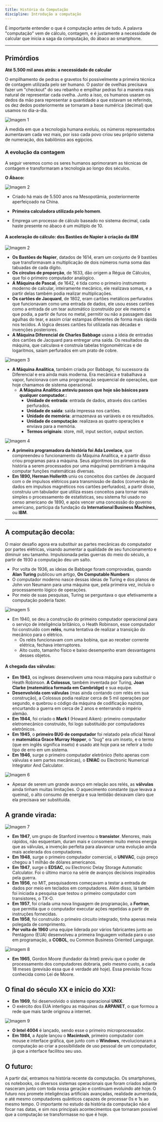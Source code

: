 ```yaml
---
title: História da Computação
discipline: Introdução a computação
---
```

É importante entender o que é computação antes de tudo. A palavra "computação" vem de cálculo, contagem, e é justamente a necessidade de calcular que inicia a saga da computação, do ábaco ao smartphone.

***
## **Primórdios** 

**Até 5.500 mil anos atrás: a necessidade de calcular**

O empilhamento de pedras e gravetos foi possivelmente a primeira técnica de contagem utilizada pelo ser humano. O pastor de ovelhas precisava fazer um "checkout" do seu rebanho e empilhar pedras foi a maneira mais natural de representar cada ovelha. Junto a isso, os humanos usaram os dedos da mão para representar a quantidade a que estavam se referindo, os dez dedos posteriormente se tornaram a base numérica (decimal) que usamos no dia-a-dia. 

![Imagem 1](https://static.mundoeducacao.bol.uol.com.br/mundoeducacao/conteudo/Numeros%20egpcios.JPG) <!-- Fonte: Mundo Educação -->
 
À medida em que a tecnologia humana evoluiu, os números representados aumentavam cada vez mais, por isso cada povo criou seu próprio sistema de numeração, dos babilônios aos egípcios.

### **A evolução da contagem**

A seguir veremos como os seres humanos aprimoraram as técnicas de contagem e transformaram a tecnologia ao longo dos séculos.

**O Ábaco:**

![Imagem 2](https://upload.wikimedia.org/wikipedia/commons/a/af/Abacus_6.png)  <!-- Fonte: Encyclopædia Britannica, from Wikipedia, the free encyclopedia.-->

* Criado há mais de 5.500 anos na Mesopotâmia, posteriormente aperfeiçoado na China.

* **Primeira calculadora utilizada pelo homem**.

* Emprega um processo de cálculo baseado no sistema decimal, cada haste presente no ábaco é um múltiplo de 10.

#### **A aceleração do cálculo: dos Bastões de Napier à criação da IBM**

![Imagem 2](https://upload.wikimedia.org/wikipedia/commons/thumb/8/80/Arts_et_Metiers_Pascaline_dsc03869.jpg/800px-Arts_et_Metiers_Pascaline_dsc03869.jpg)  <!-- Fonte: Wikimedia Commons, the free media repository.(https://pt.wikipedia.org/wiki/La_pascaline)-->

* **Os Bastões de Napier**, datados de 1614, eram um conjunto de 9 bastões que transformavam a multiplicação de dois números numa soma das tabuadas de cada dígito.
* **Os círculos de proporção**, de 1633, dão origem a Régua de Cálculos, que foi o primeiro computador analógico.
* **A Máquina de Pascal**, de 1642, é tida como o primeiro instrumento moderno de calcular, inteiramente mecânico, ele realizava somas, e a partir delas também podia realizar multiplicações.
* **Os cartões de Jacquard**, de 1802, eram cartões metálicos perfurados que funcionavam como uma entrada de dados, ele usou esses cartões como a entrada de um tear automático (construído por ele mesmo) e que podia, a partir de furos no metal, permitir ou não a passagem das agulhas do tear, e assim criar estampas diferentes de forma mais rápida nos tecidos. A lógica desses cartões foi utilizada nas décadas e invenções posteriores.
* **A Máquina Diferencial de Charles Babbage** usava a ideia de entradas dos cartões de Jacquard para entregar uma saída. Os resultados da máquina, que calculava e construía tabelas trigonométricas e de logaritmos, saíam perfurados em um prato de cobre.

![Imagem 3](https://upload.wikimedia.org/wikipedia/commons/thumb/a/ac/AnalyticalMachine_Babbage_London.jpg/800px-AnalyticalMachine_Babbage_London.jpg)  <!-- Fonte: Wikimedia Commons, the free media repository.(https://pt.wikipedia.org/wiki/Maquina_Anal%C3%ADtica)-->

* **A Máquina Analítica**, também criada por Babbage, foi sucessora da Diferencial e era ainda mais moderna. Era mecânica e trabalhava a vapor, funcionava com uma programação sequencial de operações, que hoje chamamos de sistema operacional.
    * **A Máquina Analítica anteviu passos que hoje são básicos para qualquer computador.:**
        * **Unidade de entrada**: entrada de dados, através dos cartões perfurados.
        * **Unidade de saída**: saída impressa nos cartões.
        * **Unidade de memória**: armazenava as variáveis e os resultados.
        * **Unidade de computação**: realizava as quatro operações e enviava para a memória.
        * **Termos originais**: store, mill, input section, output section.

![Imagem 4](https://upload.wikimedia.org/wikipedia/commons/0/0f/Ada_lovelace.jpg)  <!-- Fonte: Wikimedia Commons, the free media repository.(https://pt.wikipedia.org/wiki/Ada_Lovelace)-->

* **A primeira programadora da história foi Ada Lovelace**, que compreendeu o funcionamento da Máquina Analítica, e a partir disso criou programas para a máquina. Seus algoritmos (os primeiros da história a serem processados por uma máquina) permitiriam à máquina computar funções matemáticas diversas.
* **Em 1890, Herman Hollerith** uniu os conceitos dos cartões de Jacquard com o de impulsos elétricos para transmissão de dados (conversão de dados em impulsos magnéticos nos cartões perfurados), a partir disso, construiu um tabulador que utiliza esses conceitos para tornar mais simples o processamento de estatísticas, seu sistema foi usado no censo americano de 1890, e após vencer uma concessão do governo americano, participa da fundação da **International Business Machines**, ou **IBM**.

***
## A computação decola:

O maior desafio agora era substituir as partes mecânicas do computador por partes elétricas, visando aumentar a qualidade de seu funcionamento e diminuir seu tamanho. Impulsionada pelas guerras do meio do século, a partir de 1930 a computação deu um salto.

* Por volta de 1936, as ideias de Babbage foram comprovadas, quando **Alan Turing** publicou um artigo, **On Computable Numbers**
* O computador moderno nasce dessas ideias de Turing e dos planos de John von Neumann para uma máquina que, pela primeira vez, incluía o processamento lógico de operações.
* Por meio de suas pesquisas, Turing se perguntava o que efetivamente a computação poderia fazer.

![Imagem 5](https://upload.wikimedia.org/wikipedia/commons/thumb/0/05/Relay_Parts.jpg/800px-Relay_Parts.jpg)  <!-- Fonte: Wikimedia Commons, the free media repository.(https://pt.wikipedia.org/wiki/Rel%C3%A9)-->

* Em 1940, se deu a construção do primeiro computador operacional para o serviço de inteligência britânico, o Heath Robinson, esse computador foi construído com **relés**, numa tentativa de realizar a transição do mecânico para o elétrico.
    * Os relés funcionavam com uma bobina, que ao receber corrente elétrica, fechava interruptores.
    * Alto custo, tamanho físico e baixo desempenho eram desvantagens desses objetos.

#### A chegada das válvulas:

* **Em 1943**, os ingleses desenvolvem uma nova máquina para substituir o Heath Robinson. **A Colossus**, também inventada por Turing, **Joan Clarke (matemática formada em Cambridge)** e sua equipe.
* **Desenvolvida com válvulas** (mas ainda contando com relés em sua construção), a Colossus podia realizar cerca de 5 mil operações por segundo, e quebrou o código da máquina de codificação nazista, encurtando a guerra em cerca de 2 anos e enterrando o império alemão.
* **Em 1944**, foi criado o **Mark I** (Howard Aiken): primeiro computador eletromecânico construído, foi logo substituído por computadores eletrônicos.
* **Em 1945**, o **primeiro BUG de computador** foi relatado pela oficial Naval e **matemática Grace Murray Hopper**, o "bug" era um inseto, e o termo (que em inglês significa inseto) é usado até hoje para se referir a todo tipo de erro em um sistema.
* **Em 1946**, surge o primeiro computador eletrônico (feito apenas com válvulas e sem partes mecânicas), o **ENIAC** ou Electronic Numerical Integrator And Calculator.

![Imagem 6](https://upload.wikimedia.org/wikipedia/commons/thumb/e/e9/Elektronenroehren-auswahl.jpg/800px-Elektronenroehren-auswahl.jpg)  <!-- Fonte: Wikimedia Commons, the free media repository.(https://pt.wikipedia.org/wiki/V%C3%A1lvula_termi%C3%B4nica)-->

* Apesar de serem um grande avanço em relação aos relés, as **válvulas** ainda tinham muitas limitações. O aquecimento constante (que levava a queima), o alto consumo de energia e sua lentidão deixavam claro que ela precisava ser substituída.

## A grande virada:

![Imagem 7](https://upload.wikimedia.org/wikipedia/commons/f/f8/Transistor-photo.JPG)  <!-- Fonte: Wikimedia Commons, the free media repository.(https://pt.wikipedia.org/wiki/Trans%C3%ADstor)-->

* **Em 1947**, um grupo de Stanford inventou o **transistor**. Menores, mais rápidos, não esquentam, duram mais e consomem muito menos energia que as válvulas, a invenção perfeita para alavancar uma evolução ainda mais acelerada dos computadores.
* **Em 1948**, surge o primeiro computador comercial, o **UNIVAC**, cujo preço chegou a 1 milhão de dólares americanos.
* **Em 1947**, surge o **EDSAC**, ou Electronic Delay Storage Automatic Calculator. Foi o último marco na série de avanços decisivos inspirados pela guerra.
* **Em 1956**, no MIT, pesquisadores começavam a testar a entrada de dados por meio em teclados em computadores. Além disso, lá também foi iniciada a pesquisa que testou o primeiro computador com transistores, o TX-O.
* **Em 1957**, foi criada uma nova linguagem de programação, a **Fortran**, que permitia que o computador executar ações repetidas a partir de instruções fornecidas.
* **Em 1958**, foi construído o primeiro circuito integrado, tinha apenas meia polegada de comprimento.
* **Por volta de 1960** uma equipe liderada por vários fabricantes junto ao Pentágono (EUA) desenvolveu a primeira linguagem voltada para o uso em programação, a **COBOL**, ou Common Business Oriented Language.

![Imagem 8](https://upload.wikimedia.org/wikipedia/commons/thumb/6/6c/Lei_de_moore_2006.png/800px-Lei_de_moore_2006.png)  <!-- Fonte: Wikimedia Commons, the free media repository.(https://pt.wikipedia.org/wiki/Lei_de_Moore)-->

* **Em 1965**, Gordon Moore (fundador da Intel) previu que o poder de processamento dos computadores dobraria, pelo mesmo custo, a cada 18 meses (previsão essa que é verdade até hoje). Essa previsão ficou conhecida como Lei de Moore.

## O final do século XX e início do XXI:

* **Em 1969**, foi desenvolvido o sistema operacional **UNIX**.
* O exército dos EUA interligou as máquinas da **ARPANET**, o que formou a rede que mais tarde originou a internet.

![Imagem 9](https://upload.wikimedia.org/wikipedia/commons/5/52/Intel_4004.jpg)  <!-- Fonte: Wikimedia Commons, the free media repository.(https://pt.wikipedia.org/wiki/Intel_4004)-->

* **O Intel 4004** é lançado, sendo esse o primeiro microprocessador.
* **Em 1984**, a Apple lançou o **Macintosh**, primeiro computador com mouse e interface gráfica, que junto com o **Windows**, revolucionaram a computação ao criar a possibilidade de uso pessoal de um computador, já que a interface facilitou seu uso.

## O futuro:

A partir daí, entramos na história recente da computação. Os smartphones, os notebooks, os diversos sistemas operacionais que foram criados adiante nasceram junto com toda nossa geração e continuam evoluindo até hoje. O futuro nos promete inteligências artificiais avançadas, realidade aumentada, e até mesmo computadores quânticos capazes de processar 0s e 1s ao mesmo tempo. O importante no estudo da história da computação não é focar nas datas, e sim nos principais acontecimentos que tornaram possível que a computação se transformasse no que é hoje.


